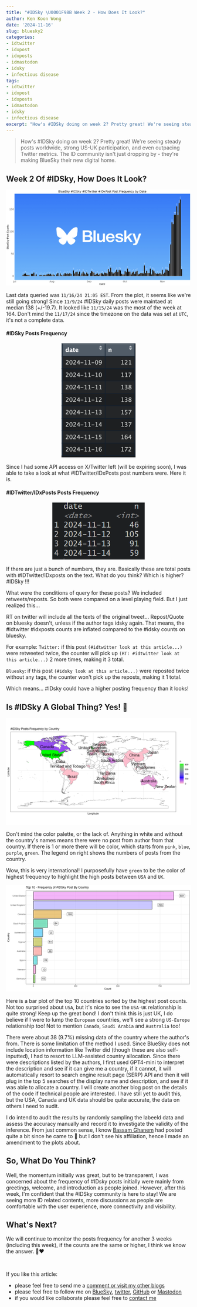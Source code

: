 ```yaml
---
title: "#IDSky \U0001F98B Week 2 - How Does It Look?"
author: Ken Koon Wong
date: '2024-11-16'
slug: bluesky2
categories: 
- idtwitter
- idxpost
- idxposts
- idmastodon
- idsky
- infectious disease
tags: 
- idtwitter
- idxpost
- idxposts
- idmastodon
- idsky
- infectious disease
excerpt: "How's #IDSky doing on week 2? Pretty great! We're seeing steady posts worldwide, strong US-UK participation, and even outpacing Twitter metrics. The ID community isn't just dropping by - they're making BlueSky their new digital home."
---
```


> How's #IDSky doing on week 2? Pretty great! We're seeing steady posts worldwide, strong US-UK participation, and even outpacing Twitter metrics. The ID community isn't just dropping by - they're making BlueSky their new digital home.

## Week 2 Of #IDSky, How Does It Look?
![](monitor.png)



Last data queried was `11/16/24 21:05 EST`. From the plot, it seems like we're still going strong! Since `11/9/24` #IDSky daily posts were maintaed at median 138 (+/-19.7). It looked like `11/15/24` was the most of the week at 164. Don't mind the `11/17/24` since the timezone on the data was set at `UTC`, it's not a complete data.

#### #IDSky Posts Frequency
<p align="center">
  <img src="bluesky.png" alt="image" width="40%" height="auto">
</p> 

Since I had some API access on X/Twitter left (will be expiring soon), I was able to take a look at what #IDTwitter/IDxPosts post numbers were. Here it is.     

#### #IDTwitter/IDxPosts Posts Frequency
<p align="center">
  <img src="twitter.png" alt="image" width="50%" height="auto">
</p> 

If there are just a bunch of numbers, they are. Basically these are total posts with #IDTwitter/IDxposts on the text. What do you think? Which is higher? #IDSky !!! 

What were the conditions of query for these posts? We included retweets/reposts. So both were compared on a level playing field. But I just realized this... 

RT on twitter will include all the texts of the original tweet... Repost/Quote on bluesky doesn't, unless if the author tags idsky again. That means, the #idtwitter #idxposts counts are inflated compared to the #idsky counts on bluesky. 

For example:
`Twitter:` if this post `(#idtwitter look at this article...)` were retweeted twice, the counter will pick up `(RT: #idtwitter look at this article...)` 2 more times, making it 3 total.

`Bluesky`: if this post `(#idsky look at this article...)` were reposted twice without any tags, the counter won't pick up the reposts, making it 1 total.

Which means... #IDsky could have a higher posting frequency than it looks! 


## Is #IDSky A Global Thing? Yes! 🙌
![](idskyplot.png)

Don't mind the color palette, or the lack of. Anything in white and without the country's names means there were no post from author from that country. If there is 1 or more there will be color, which starts from `pink`, `blue`, `purple`, `green`. The legend on right shows the numbers of posts from the country. 

Wow, this is very international! I purposefully have `green` to be the color of highest frequency to highlight the high posts between `USA` and `UK`. 


![](idsky_barplot_2.png)

Here is a bar plot of the top 10 countries sorted by the highest post counts. Not too surprised about `USA`, but it's nice to see the `USA-UK` relationship is quite strong! Keep up the great bond! I don't think this is just UK, I do believe if I were to lump the `European` countries, we'll see a strong `US-Europe` relationship too! Not to mention `Canada`, `Saudi Arabia` and `Australia` too! 

There were about 38 (9.7%) missing data of the country where the author's from. There is some limitation of the method I used. Since BlueSky does not include location information like Twitter did (though these are also self-inputted), I had to resort to LLM-assisted country allocation. Since there were descriptions listed by the authors, I first used GPT4-mini to interpret the description and see if it can give me a country, if it cannot, it will automatically resort to search engine result page (SERP) API and then it will plug in the top 5 searches of the display name and description, and see if it was able to allocate a country. I will create another blog post on the details of the code if technical people are interested. I have still yet to audit this, but the USA, Canada and UK data should be quite accurate, the data on others I need to audit. 

I do intend to audit the results by randomly sampling the labeeld data and assess the accuracy manually and record it to investigate the validity of the inference. From just common sense, I know [Bassam Ghanem](https://bsky.app/profile/absteward.bsky.social) had posted quite a bit since he came to 🦋 but I don't see his affiliation, hence I made an amendment to the plots about. 

## So, What Do You Think?
Well, the momentum initially was great, but to be transparent, I was concerned about the frequency of #IDsky posts initially were mainly from greetings, welcome, and introduction as people joined. However, after this week, I'm confident that the #IDSky community is here to stay! We are seeing more ID related contents, more discussions as people are comfortable with the user experience, more connectivity and visibility. 

## What's Next?
We will continue to monitor the posts frequency for another 3 weeks (including this week), if the counts are the same or higher, I think we know the answer. 🦋❤️ 

<br>





If you like this article:
  - please feel free to send me a [comment or visit my other blogs](https://www.kenkoonwong.com/blog/)
- please feel free to follow me on [BlueSky](https://bsky.app/profile/kenkoonwong.bsky.social), [twitter](https://twitter.com/kenkoonwong/), [GitHub](https://github.com/kenkoonwong/) or [Mastodon](https://med-mastodon.com/@kenkoonwong)
- if you would like collaborate please feel free to [contact me](https://www.kenkoonwong.com/contact/)

